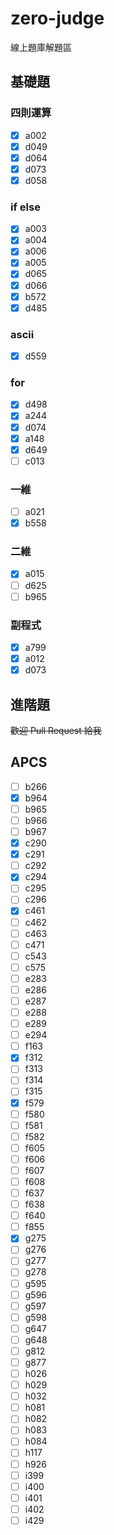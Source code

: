 # zero-judge
線上題庫解題區

## 基礎題

### 四則運算
- [x] a002
- [x] d049
- [x] d064
- [x] d073
- [x] d058

### if else
- [x] a003
- [x] a004
- [x] a006
- [x] a005
- [x] d065
- [x] d066
- [x] b572
- [x] d485

### ascii
- [x] d559

### for
- [x] d498
- [x] a244
- [x] d074
- [x] a148
- [x] d649
- [ ] c013

### 一維
- [ ] a021
- [x] b558

### 二維
- [x] a015
- [ ] d625
- [ ] b965

### 副程式
- [x] a799
- [x] a012
- [x] d073

## 進階題

~~歡迎 Pull Request 給我~~

## APCS

- [ ] b266
- [x] b964
- [ ] b965
- [ ] b966
- [ ] b967
- [x] c290
- [x] c291
- [ ] c292
- [x] c294
- [ ] c295
- [ ] c296
- [x] c461
- [ ] c462
- [ ] c463
- [ ] c471
- [ ] c543
- [ ] c575
- [ ] e283
- [ ] e286
- [ ] e287
- [ ] e288
- [ ] e289
- [ ] e294
- [ ] f163
- [x] f312
- [ ] f313
- [ ] f314
- [ ] f315
- [x] f579
- [ ] f580
- [ ] f581
- [ ] f582
- [ ] f605
- [ ] f606
- [ ] f607
- [ ] f608
- [ ] f637
- [ ] f638
- [ ] f640
- [ ] f855
- [x] g275
- [ ] g276
- [ ] g277
- [ ] g278
- [ ] g595
- [ ] g596
- [ ] g597
- [ ] g598
- [ ] g647
- [ ] g648
- [ ] g812
- [ ] g877
- [ ] h026
- [ ] h029
- [ ] h032
- [ ] h081
- [ ] h082
- [ ] h083
- [ ] h084
- [ ] h117
- [ ] h926
- [ ] i399
- [ ] i400
- [ ] i401
- [ ] i402
- [ ] i429